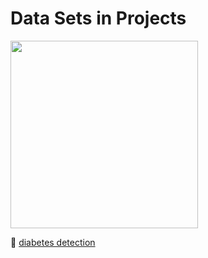 # Data Sets in Projects

<img src="https://media.giphy.com/media/v1.Y2lkPWVjZjA1ZTQ3cnZhcmxqanVnemRiZ2wwZmExMjBseGo5NDBqdzMyd3d6NWcxdHA3eCZlcD12MV9naWZzX3NlYXJjaCZjdD1n/9Ai5dIk8xvBm0/giphy.gif" width="300">

🧬 [diabetes detection](https://www.kaggle.com/datasets/uciml/pima-indians-diabetes-database?resource=download)

</div>

